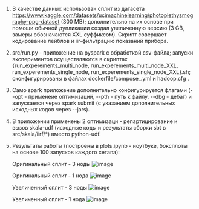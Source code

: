 1. В качестве данных использован сплит из датасета https://www.kaggle.com/datasets/ucimachinelearning/photoplethysmography-ppg-dataset (300 MB); дополнительно на их основе при помощи обычной дупликации создал увеличенную версию (3 GB, замеры обозначаются XXL суффиксом).
Скрипт совершает кодирование лейблов и iir-фильтрацию показаний прибора.
2. src/run.py - приложение на pyspark с обработкой csv-файла; запуски экспериментов осуществляются в скриптах {run_experements_multi_node, run_experements_multi_node_XXL, run_experements_single_node, run_experements_single_node_XXL}.sh; сконфигурированы в файлах dockerfile/compose_.yml и hadoop.cfg .
3. Само spark приложение дополнительно конфигурируется флагами (--opt - применеие оптимизаций, --pth - путь к файлу, --dbg - дебаг) и запускается через spark submit (с указанием дополнительных исходных кодов через --jars).
4. В приложении применены 2 оптимизаци - репартицирование и вызов skala-udf (исходные коды и результаты сборки sbt в src/skala/iirf/*) вместо python-udf.
5. Результаты работы (построены в plots.ipynb - ноутбуке, боксплоты на основе 100 запусков каждого сетапа):
   
   Оригинальный сплит - 3 ноды
   ![image](https://github.com/user-attachments/assets/405467f1-3e95-4d1b-b61a-524190f66466)

   Оригинальный сплит - 1 нода
   ![image](https://github.com/user-attachments/assets/4e6a04c8-7305-4740-a757-7eeb2e634699)

   Увеличенный сплит - 3 ноды
![image](https://github.com/user-attachments/assets/6e1403c0-d7f8-40d0-b299-cf84af0b272b)


   Увеличенный сплит - 1 нода
![image](https://github.com/user-attachments/assets/a74026f8-8efd-4626-be3c-1d7c689ecf01)


